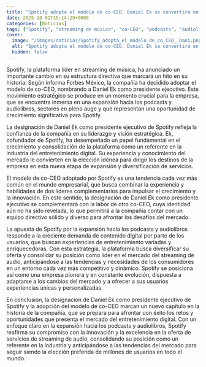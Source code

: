 ```yaml
---
title: "Spotify adopta el modelo de co-CEO, Daniel Ek se convertirá en presidente ejecutivo"
date: 2025-10-01T15:14:29+0000
categories: [Noticias]
tags: ["Spotify", "streaming de música", "co-CEO", "podcasts", "audiolibros", "mercado del streaming de audio", "innovación."]
cover:
  image: "/images/noticias/Spotify_adopta_el_modelo_de_co_CEO__Dani.png"
  alt: "Spotify adopta el modelo de co-CEO, Daniel Ek se convertirá en presidente ejecutivo"
  hidden: false
---
```


Spotify, la plataforma líder en streaming de música, ha anunciado un importante cambio en su estructura directiva que marcará un hito en su historia. Según informa Forbes México, la compañía ha decidido adoptar el modelo de co-CEO, nombrando a Daniel Ek como presidente ejecutivo. Este movimiento estratégico se produce en un momento crucial para la empresa, que se encuentra inmersa en una expansión hacia los podcasts y audiolibros, sectores en pleno auge y que representan una oportunidad de crecimiento significativa para Spotify.

La designación de Daniel Ek como presidente ejecutivo de Spotify refleja la confianza de la compañía en su liderazgo y visión estratégica. Ek, cofundador de Spotify, ha desempeñado un papel fundamental en el crecimiento y consolidación de la plataforma como un referente en la industria del entretenimiento digital. Su experiencia y conocimiento del mercado le convierten en la elección idónea para dirigir los destinos de la empresa en esta nueva etapa de expansión y diversificación de servicios.

El modelo de co-CEO adoptado por Spotify es una tendencia cada vez más común en el mundo empresarial, que busca combinar la experiencia y habilidades de dos líderes complementarios para impulsar el crecimiento y la innovación. En este sentido, la designación de Daniel Ek como presidente ejecutivo se complementará con la labor de otro co-CEO, cuya identidad aún no ha sido revelada, lo que permitirá a la compañía contar con un equipo directivo sólido y diverso para afrontar los desafíos del mercado.

La apuesta de Spotify por la expansión hacia los podcasts y audiolibros responde a la creciente demanda de contenido digital por parte de los usuarios, que buscan experiencias de entretenimiento variadas y enriquecedoras. Con esta estrategia, la plataforma busca diversificar su oferta y consolidar su posición como líder en el mercado del streaming de audio, anticipándose a las tendencias y necesidades de los consumidores en un entorno cada vez más competitivo y dinámico. Spotify se posiciona así como una empresa pionera y en constante evolución, dispuesta a adaptarse a los cambios del mercado y a ofrecer a sus usuarios experiencias únicas y personalizadas.

En conclusión, la designación de Daniel Ek como presidente ejecutivo de Spotify y la adopción del modelo de co-CEO marcan un nuevo capítulo en la historia de la compañía, que se prepara para afrontar con éxito los retos y oportunidades que presenta el mercado del entretenimiento digital. Con un enfoque claro en la expansión hacia los podcasts y audiolibros, Spotify reafirma su compromiso con la innovación y la excelencia en la oferta de servicios de streaming de audio, consolidando su posición como un referente en la industria y anticipándose a las tendencias del mercado para seguir siendo la elección preferida de millones de usuarios en todo el mundo.
